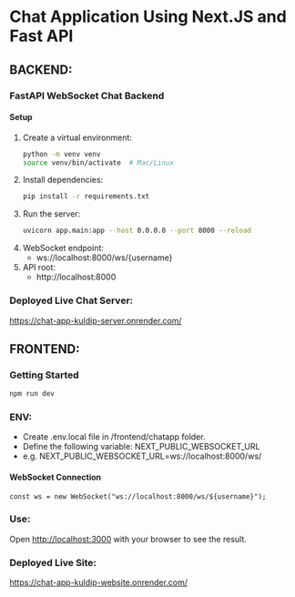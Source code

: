 # Chat Application Using Next.JS and Fast API


## BACKEND:

### FastAPI WebSocket Chat Backend

#### Setup

1. Create a virtual environment:
    ```bash
    python -m venv venv
    source venv/bin/activate  # Mac/Linux
    ```
2. Install dependencies:
    ```bash
    pip install -r requirements.txt
    ```
3. Run the server:
    ```bash
    uvicorn app.main:app --host 0.0.0.0 --port 8000 --reload
    ```
4. WebSocket endpoint:
    - ws://localhost:8000/ws/{username}
5. API root:
    - http://localhost:8000


### Deployed Live Chat Server:
https://chat-app-kuldip-server.onrender.com/

## FRONTEND:

### Getting Started


```bash
npm run dev
```


### ENV:
- Create .env.local file in /frontend/chatapp folder.
- Define the following variable: NEXT_PUBLIC_WEBSOCKET_URL
- e.g. NEXT_PUBLIC_WEBSOCKET_URL=ws://localhost:8000/ws/

####  WebSocket Connection
``` const ws = new WebSocket("ws://localhost:8000/ws/${username}"); ```

### Use:
Open [http://localhost:3000](http://localhost:3000) with your browser to see the result.

### Deployed Live Site:
https://chat-app-kuldip-website.onrender.com/
